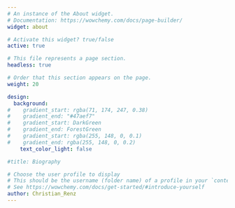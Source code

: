 ```yaml
---
# An instance of the About widget.
# Documentation: https://wowchemy.com/docs/page-builder/
widget: about

# Activate this widget? true/false
active: true

# This file represents a page section.
headless: true

# Order that this section appears on the page.
weight: 20

design:
  background:
#    gradient_start: rgba(71, 174, 247, 0.38)
#    gradient_end: "#47aef7"
#    gradient_start: DarkGreen
#    gradient_end: ForestGreen
#    gradient_start: rgba(255, 148, 0, 0.1)
#    gradient_end: rgba(255, 148, 0, 0.2)
    text_color_light: false

#title: Biography

# Choose the user profile to display
# This should be the username (folder name) of a profile in your `content/authors/` folder.
# See https://wowchemy.com/docs/get-started/#introduce-yourself
author: Christian_Renz
---
```

